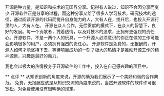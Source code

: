 开源是种力量，是知识和技术的无国界分享。记得有人说过，知识不会因分享而变少.开源软件正是分享的过程，而这种分享又给了很多人学习技术，研究技术的途径，通过阅读开源的代码而提升自身能力的人，大有人在，提升后，也投入开源行里的人，大有人在。
开源在众人合作，无偿贡献的模式下，在众人的智慧下，良好的发展。每一个贡献者，凭着热情，以及对技术的追求，还拥有更强烈的责任心。开源软件，不是一两个人的玩具，一个开源人必须意识的你正在做的工作可能会影响很多的用户，必须拥有强烈的责任心。
开源软件是免费的，无报酬的，开源人如何才能坚持下去，等待项目成功的一刻？极大的热情才是推动开源工作的精神源泉，兴趣是最好的动力。

我也会以极大的热情投身于开源软件的工作中，投入在自己感兴趣的项目中。

** 点评 ** 
从知识创新的角度来说，开源的确为我们展示了一个美好和谐的合作典范。
免费，无报酬应该是从知识交流的角度来说的，当然开源软件的软件许可很宽松，对免费使用没有很明确的规定。
